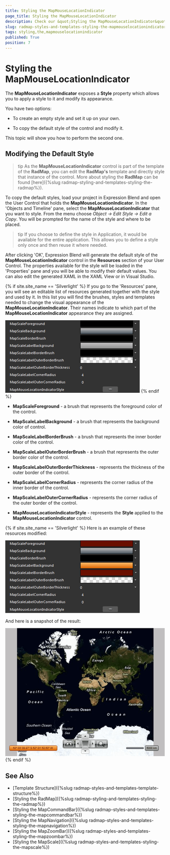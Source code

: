 ```yaml
---
title: Styling the MapMouseLocationIndicator
page_title: Styling the MapMouseLocationIndicator
description: Check our &quot;Styling the MapMouseLocationIndicator&quot; documentation article for the RadMap {{ site.framework_name }} control.
slug: radmap-styles-and-templates-styling-the-mapmouselocationindicator
tags: styling,the,mapmouselocationindicator
published: True
position: 7
---
```


# Styling the MapMouseLocationIndicator

The __MapMouseLocationIndicator__ exposes a __Style__ property which allows you to apply a style to it and modify its appearance.

You have two options:

* To create an empty style and set it up on your own. 

* To copy the default style of the control and modify it.

This topic will show you how to perform the second one.

## Modifying the Default Style

>tip As the __MapMouseLocationIndicator__ control is part of the template of the __RadMap__, you can edit the __RadMap's__ template and directly style that instance of the control. More about styling the __RadMap__ can be found [here]({%slug radmap-styling-and-templates-styling-the-radmap%}).

To copy the default styles, load your project in Expression Blend and open the User Control that holds the __MapMouseLocationIndicator__. In the 'Objects and Timeline' pane, select the __MapMouseLocationIndicator__ that you want to style. From the menu choose *Object -> Edit Style -> Edit a Copy*. You will be prompted for the name of the style and where to be placed.

>tip If you choose to define the style in Application, it would be available for the entire application. This allows you to define a style only once and then reuse it where needed.

After clicking 'OK', Expression Blend will generate the default style of the __MapMouseLocationIndicator__ control in the __Resources__ section of your User Control. The properties available for the style will be loaded in the 'Properties' pane and you will be able to modify their default values. You can also edit the generated XAML in the XAML View or in Visual Studio.

{% if site.site_name == 'Silverlight' %}
If you go to the 'Resources' pane, you will see an editable list of resources generated together with the style and used by it. In this list you will find the brushes, styles and templates needed to change the visual appearance of the __MapMouseLocationIndicator__. Their names indicate to which part of the __MapMouseLocationIndicator__ appearance they are assigned.

![WPF RadMap ](images/RadMap_StylesAndTemplates_StylingMapMouseLocationIndicator_01.png)
{% endif %}

* __MapScaleForeground__ - a brush that represents the foreground color of the control.

* __MapScaleLabelBackground__ - a brush that represents the background color of control.

* __MapScaleLabelBorderBrush__ - a brush that represents the inner border color of the control.

* __MapScaleLabelOuterBorderBrush__ - a brush that represents the outer border color of the control.

* __MapScaleLabelOuterBorderThickness__ - represents the thickness of the outer border of the control.

* __MapScaleLabelCornerRadius__ - represents the corner radius of the inner border of the control.

* __MapScaleLabelOuterCornerRadius__ - represents the corner radius of the outer border of the control.

* __MapMouseLocationIndicatorStyle__ - represents the __Style__ applied to the __MapMouseLocationIndicator__ control.

{% if site.site_name == 'Silverlight' %}
Here is an example of these resources modified:

![WPF RadMap ](images/RadMap_StylesAndTemplates_StylingMapMouseLocationIndicator_02.png)

And here is a snapshot of the result:

![WPF RadMap ](images/RadMap_StylesAndTemplates_StylingMapMouseLocationIndicator_03.png)
{% endif %}

## See Also
 * [Template Structure]({%slug radmap-styles-and-templates-template-structure%})
 * [Styling the RadMap]({%slug radmap-styling-and-templates-styling-the-radmap%})
 * [Styling the MapCommandBar]({%slug radmap-styles-and-templates-styling-the-mapcommandbar%})
 * [Styling the MapNavigation]({%slug radmap-styles-and-templates-styling-the-mapnavigation%})
 * [Styling the MapZoomBar]({%slug radmap-styles-and-templates-styling-the-mapzoombar%})
 * [Styling the MapScale]({%slug radmap-styles-and-templates-styling-the-mapscale%})